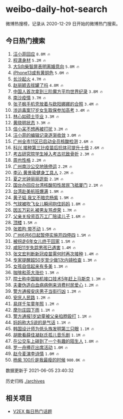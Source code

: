 # weibo-daily-hot-search

微博热搜榜，记录从 2020-12-29 日开始的微博热门搜索。

## 今日热门搜索

<!-- BEGIN -->

1. [汪小菲回应](https://s.weibo.com/weibo?q=%23%E6%B1%AA%E5%B0%8F%E8%8F%B2%E5%9B%9E%E5%BA%94%23&Refer=top) `8.0M 🔥`
1. [程潇身材](https://s.weibo.com/weibo?q=%23%E7%A8%8B%E6%BD%87%E8%BA%AB%E6%9D%90%23&Refer=top) `5.2M 🔥`
1. [大S向柴智屏表明离婚意向](https://s.weibo.com/weibo?q=%23%E5%A4%A7S%E5%90%91%E6%9F%B4%E6%99%BA%E5%B1%8F%E8%A1%A8%E6%98%8E%E7%A6%BB%E5%A9%9A%E6%84%8F%E5%90%91%23&Refer=top) `5.0M 🔥`
1. [iPhone13或有黄铜色](https://s.weibo.com/weibo?q=%23iPhone13%E6%88%96%E6%9C%89%E9%BB%84%E9%93%9C%E8%89%B2%23&Refer=top) `5.0M 🔥`
1. [长沙起火](https://s.weibo.com/weibo?q=%23%E9%95%BF%E6%B2%99%E8%B5%B7%E7%81%AB%23&Refer=top) `4.7M 🔥`
1. [赵丽颖去拔罐了吗](https://s.weibo.com/weibo?q=%23%E8%B5%B5%E4%B8%BD%E9%A2%96%E5%8E%BB%E6%8B%94%E7%BD%90%E4%BA%86%E5%90%97%23&Refer=top) `4.0M 🔥`
1. [中国人首次拿到三阶魔方平均世界纪录](https://s.weibo.com/weibo?q=%23%E4%B8%AD%E5%9B%BD%E4%BA%BA%E9%A6%96%E6%AC%A1%E6%8B%BF%E5%88%B0%E4%B8%89%E9%98%B6%E9%AD%94%E6%96%B9%E5%B9%B3%E5%9D%87%E4%B8%96%E7%95%8C%E7%BA%AA%E5%BD%95%23&Refer=top) `3.8M 🔥`
1. [南沙疫情](https://s.weibo.com/weibo?q=%23%E5%8D%97%E6%B2%99%E7%96%AB%E6%83%85%23&Refer=top) `3.7M 🔥`
1. [张子枫手机壳放着与欧阳娜娜的合照](https://s.weibo.com/weibo?q=%23%E5%BC%A0%E5%AD%90%E6%9E%AB%E6%89%8B%E6%9C%BA%E5%A3%B3%E6%94%BE%E7%9D%80%E4%B8%8E%E6%AC%A7%E9%98%B3%E5%A8%9C%E5%A8%9C%E7%9A%84%E5%90%88%E7%85%A7%23&Refer=top) `3.4M 🔥`
1. [涉运毒案17岁女生取保参加高考](https://s.weibo.com/weibo?q=%23%E6%B6%89%E8%BF%90%E6%AF%92%E6%A1%8817%E5%B2%81%E5%A5%B3%E7%94%9F%E5%8F%96%E4%BF%9D%E5%8F%82%E5%8A%A0%E9%AB%98%E8%80%83%23&Refer=top) `3.4M 🔥`
1. [林心如硕士毕业](https://s.weibo.com/weibo?q=%23%E6%9E%97%E5%BF%83%E5%A6%82%E7%A1%95%E5%A3%AB%E6%AF%95%E4%B8%9A%23&Refer=top) `3.3M 🔥`
1. [黄晓明状态](https://s.weibo.com/weibo?q=%23%E9%BB%84%E6%99%93%E6%98%8E%E7%8A%B6%E6%80%81%23&Refer=top) `3.3M 🔥`
1. [信小呆不想再被打扰](https://s.weibo.com/weibo?q=%23%E4%BF%A1%E5%B0%8F%E5%91%86%E4%B8%8D%E6%83%B3%E5%86%8D%E8%A2%AB%E6%89%93%E6%89%B0%23&Refer=top) `3.2M 🔥`
1. [汪小菲的编辑记录逐渐收敛](https://s.weibo.com/weibo?q=%23%E6%B1%AA%E5%B0%8F%E8%8F%B2%E7%9A%84%E7%BC%96%E8%BE%91%E8%AE%B0%E5%BD%95%E9%80%90%E6%B8%90%E6%94%B6%E6%95%9B%23&Refer=top) `3.0M 🔥`
1. [广州全市11区已启动全员核酸检测](https://s.weibo.com/weibo?q=%23%E5%B9%BF%E5%B7%9E%E5%85%A8%E5%B8%8211%E5%8C%BA%E5%B7%B2%E5%90%AF%E5%8A%A8%E5%85%A8%E5%91%98%E6%A0%B8%E9%85%B8%E6%A3%80%E6%B5%8B%23&Refer=top) `2.6M 🔥`
1. [科兴 接种第三针疫苗后抗体可提升十倍](https://s.weibo.com/weibo?q=%E7%A7%91%E5%85%B4%20%E6%8E%A5%E7%A7%8D%E7%AC%AC%E4%B8%89%E9%92%88%E7%96%AB%E8%8B%97%E5%90%8E%E6%8A%97%E4%BD%93%E5%8F%AF%E6%8F%90%E5%8D%87%E5%8D%81%E5%80%8D&Refer=top) `2.6M 🔥`
1. [考古研究院学生掉入考古坑致骨折](https://s.weibo.com/weibo?q=%23%E8%80%83%E5%8F%A4%E7%A0%94%E7%A9%B6%E9%99%A2%E5%AD%A6%E7%94%9F%E6%8E%89%E5%85%A5%E8%80%83%E5%8F%A4%E5%9D%91%E8%87%B4%E9%AA%A8%E6%8A%98%23&Refer=top) `2.3M 🔥`
1. [周也性格](https://s.weibo.com/weibo?q=%23%E5%91%A8%E4%B9%9F%E6%80%A7%E6%A0%BC%23&Refer=top) `2.2M 🔥`
1. [广州南沙公交地铁停运](https://s.weibo.com/weibo?q=%23%E5%B9%BF%E5%B7%9E%E5%8D%97%E6%B2%99%E5%85%AC%E4%BA%A4%E5%9C%B0%E9%93%81%E5%81%9C%E8%BF%90%23&Refer=top) `2.2M 🔥`
1. [李沁 黄景瑜健身工具人](https://s.weibo.com/weibo?q=%E6%9D%8E%E6%B2%81%20%E9%BB%84%E6%99%AF%E7%91%9C%E5%81%A5%E8%BA%AB%E5%B7%A5%E5%85%B7%E4%BA%BA&Refer=top) `2.2M 🔥`
1. [夏之光钟丽丽逛街](https://s.weibo.com/weibo?q=%23%E5%A4%8F%E4%B9%8B%E5%85%89%E9%92%9F%E4%B8%BD%E4%B8%BD%E9%80%9B%E8%A1%97%23&Refer=top) `2.1M 🔥`
1. [国台办回应台湾核酸阳性居民飞抵厦门](https://s.weibo.com/weibo?q=%23%E5%9B%BD%E5%8F%B0%E5%8A%9E%E5%9B%9E%E5%BA%94%E5%8F%B0%E6%B9%BE%E6%A0%B8%E9%85%B8%E9%98%B3%E6%80%A7%E5%B1%85%E6%B0%91%E9%A3%9E%E6%8A%B5%E5%8E%A6%E9%97%A8%23&Refer=top) `2.1M 🔥`
1. [台湾赴美航班爆满](https://s.weibo.com/weibo?q=%23%E5%8F%B0%E6%B9%BE%E8%B5%B4%E7%BE%8E%E8%88%AA%E7%8F%AD%E7%88%86%E6%BB%A1%23&Refer=top) `1.9M 🔥`
1. [黄子韬 我又不暗恋杨紫](https://s.weibo.com/weibo?q=%23%E9%BB%84%E5%AD%90%E9%9F%AC%20%E6%88%91%E5%8F%88%E4%B8%8D%E6%9A%97%E6%81%8B%E6%9D%A8%E7%B4%AB%23&Refer=top) `1.9M 🔥`
1. [气球被吹飞女儿瞬间抱住妈妈](https://s.weibo.com/weibo?q=%23%E6%B0%94%E7%90%83%E8%A2%AB%E5%90%B9%E9%A3%9E%E5%A5%B3%E5%84%BF%E7%9E%AC%E9%97%B4%E6%8A%B1%E4%BD%8F%E5%A6%88%E5%A6%88%23&Refer=top) `1.8M 🔥`
1. [因五万彩礼被男友骂虚荣](https://s.weibo.com/weibo?q=%23%E5%9B%A0%E4%BA%94%E4%B8%87%E5%BD%A9%E7%A4%BC%E8%A2%AB%E7%94%B7%E5%8F%8B%E9%AA%82%E8%99%9A%E8%8D%A3%23&Refer=top) `1.7M 🔥`
1. [父亲关投资百万工厂陪读儿子](https://s.weibo.com/weibo?q=%23%E7%88%B6%E4%BA%B2%E5%85%B3%E6%8A%95%E8%B5%84%E7%99%BE%E4%B8%87%E5%B7%A5%E5%8E%82%E9%99%AA%E8%AF%BB%E5%84%BF%E5%AD%90%23&Refer=top) `1.6M 🔥`
1. [顶楼](https://s.weibo.com/weibo?q=%E9%A1%B6%E6%A5%BC&Refer=top) `1.5M 🔥`
1. [张若昀 带不动](https://s.weibo.com/weibo?q=%E5%BC%A0%E8%8B%A5%E6%98%80%20%E5%B8%A6%E4%B8%8D%E5%8A%A8&Refer=top) `1.5M 🔥`
1. [广州6月6日起暂停实施开四停四](https://s.weibo.com/weibo?q=%23%E5%B9%BF%E5%B7%9E6%E6%9C%886%E6%97%A5%E8%B5%B7%E6%9A%82%E5%81%9C%E5%AE%9E%E6%96%BD%E5%BC%80%E5%9B%9B%E5%81%9C%E5%9B%9B%23&Refer=top) `1.5M 🔥`
1. [被拐走6年女儿终于回家](https://s.weibo.com/weibo?q=%23%E8%A2%AB%E6%8B%90%E8%B5%B06%E5%B9%B4%E5%A5%B3%E5%84%BF%E7%BB%88%E4%BA%8E%E5%9B%9E%E5%AE%B6%23&Refer=top) `1.5M 🔥`
1. [咸阳11岁失踪男孩已遇害](https://s.weibo.com/weibo?q=%23%E5%92%B8%E9%98%B311%E5%B2%81%E5%A4%B1%E8%B8%AA%E7%94%B7%E5%AD%A9%E5%B7%B2%E9%81%87%E5%AE%B3%23&Refer=top) `1.4M 🔥`
1. [张文宏判断新冠疫苗需何时再次接种](https://s.weibo.com/weibo?q=%23%E5%BC%A0%E6%96%87%E5%AE%8F%E5%88%A4%E6%96%AD%E6%96%B0%E5%86%A0%E7%96%AB%E8%8B%97%E9%9C%80%E4%BD%95%E6%97%B6%E5%86%8D%E6%AC%A1%E6%8E%A5%E7%A7%8D%23&Refer=top) `1.4M 🔥`
1. [专家提醒超50岁至少做1次内镜检查](https://s.weibo.com/weibo?q=%23%E4%B8%93%E5%AE%B6%E6%8F%90%E9%86%92%E8%B6%8550%E5%B2%81%E8%87%B3%E5%B0%91%E5%81%9A1%E6%AC%A1%E5%86%85%E9%95%9C%E6%A3%80%E6%9F%A5%23&Refer=top) `1.3M 🔥`
1. [女孩自信起来有多美](https://s.weibo.com/weibo?q=%23%E5%A5%B3%E5%AD%A9%E8%87%AA%E4%BF%A1%E8%B5%B7%E6%9D%A5%E6%9C%89%E5%A4%9A%E7%BE%8E%23&Refer=top) `1.3M 🔥`
1. [咖啡和茶大涨价](https://s.weibo.com/weibo?q=%23%E5%92%96%E5%95%A1%E5%92%8C%E8%8C%B6%E5%A4%A7%E6%B6%A8%E4%BB%B7%23&Refer=top) `1.3M 🔥`
1. [院士称中国脑机接口技术5年赶上马斯克](https://s.weibo.com/weibo?q=%23%E9%99%A2%E5%A3%AB%E7%A7%B0%E4%B8%AD%E5%9B%BD%E8%84%91%E6%9C%BA%E6%8E%A5%E5%8F%A3%E6%8A%80%E6%9C%AF5%E5%B9%B4%E8%B5%B6%E4%B8%8A%E9%A9%AC%E6%96%AF%E5%85%8B%23&Refer=top) `1.3M 🔥`
1. [夫妻伪造白血病病例来消费村民爱心](https://s.weibo.com/weibo?q=%23%E5%A4%AB%E5%A6%BB%E4%BC%AA%E9%80%A0%E7%99%BD%E8%A1%80%E7%97%85%E7%97%85%E4%BE%8B%E6%9D%A5%E6%B6%88%E8%B4%B9%E6%9D%91%E6%B0%91%E7%88%B1%E5%BF%83%23&Refer=top) `1.2M 🔥`
1. [警方通报安庆男子当街行凶](https://s.weibo.com/weibo?q=%23%E8%AD%A6%E6%96%B9%E9%80%9A%E6%8A%A5%E5%AE%89%E5%BA%86%E7%94%B7%E5%AD%90%E5%BD%93%E8%A1%97%E8%A1%8C%E5%87%B6%23&Refer=top) `1.2M 🔥`
1. [安庆人民路](https://s.weibo.com/weibo?q=%E5%AE%89%E5%BA%86%E4%BA%BA%E6%B0%91%E8%B7%AF&Refer=top) `1.2M 🔥`
1. [易烊千玺童年照](https://s.weibo.com/weibo?q=%23%E6%98%93%E7%83%8A%E5%8D%83%E7%8E%BA%E7%AB%A5%E5%B9%B4%E7%85%A7%23&Refer=top) `1.2M 🔥`
1. [摩尔庄园下雨](https://s.weibo.com/weibo?q=%E6%91%A9%E5%B0%94%E5%BA%84%E5%9B%AD%E4%B8%8B%E9%9B%A8&Refer=top) `1.1M 🔥`
1. [警方通报1岁幼童被父亲掐脖殴打](https://s.weibo.com/weibo?q=%23%E8%AD%A6%E6%96%B9%E9%80%9A%E6%8A%A51%E5%B2%81%E5%B9%BC%E7%AB%A5%E8%A2%AB%E7%88%B6%E4%BA%B2%E6%8E%90%E8%84%96%E6%AE%B4%E6%89%93%23&Refer=top) `1.1M 🔥`
1. [妈妈称大S说的是气话](https://s.weibo.com/weibo?q=%E5%A6%88%E5%A6%88%E7%A7%B0%E5%A4%A7S%E8%AF%B4%E7%9A%84%E6%98%AF%E6%B0%94%E8%AF%9D&Refer=top) `1.1M 🔥`
1. [韩国设计师为低头族发明第三只眼](https://s.weibo.com/weibo?q=%23%E9%9F%A9%E5%9B%BD%E8%AE%BE%E8%AE%A1%E5%B8%88%E4%B8%BA%E4%BD%8E%E5%A4%B4%E6%97%8F%E5%8F%91%E6%98%8E%E7%AC%AC%E4%B8%89%E5%8F%AA%E7%9C%BC%23&Refer=top) `1.1M 🔥`
1. [胡歌看薛佳凝赵氏孤儿音乐剧](https://s.weibo.com/weibo?q=%23%E8%83%A1%E6%AD%8C%E7%9C%8B%E8%96%9B%E4%BD%B3%E5%87%9D%E8%B5%B5%E6%B0%8F%E5%AD%A4%E5%84%BF%E9%9F%B3%E4%B9%90%E5%89%A7%23&Refer=top) `1.1M 🔥`
1. [在公交车上碰到了一个有趣的陌生人](https://s.weibo.com/weibo?q=%E5%9C%A8%E5%85%AC%E4%BA%A4%E8%BD%A6%E4%B8%8A%E7%A2%B0%E5%88%B0%E4%BA%86%E4%B8%80%E4%B8%AA%E6%9C%89%E8%B6%A3%E7%9A%84%E9%99%8C%E7%94%9F%E4%BA%BA&Refer=top) `1.0M 🔥`
1. [罗一舟捧花出席活动](https://s.weibo.com/weibo?q=%23%E7%BD%97%E4%B8%80%E8%88%9F%E6%8D%A7%E8%8A%B1%E5%87%BA%E5%B8%AD%E6%B4%BB%E5%8A%A8%23&Refer=top) `1.0M 🔥`
1. [赵今麦演李诗情](https://s.weibo.com/weibo?q=%23%E8%B5%B5%E4%BB%8A%E9%BA%A6%E6%BC%94%E6%9D%8E%E8%AF%97%E6%83%85%23&Refer=top) `1.0M 🔥`
1. [杨紫 100斤是我最瘦的时候](https://s.weibo.com/weibo?q=%23%E6%9D%A8%E7%B4%AB%20100%E6%96%A4%E6%98%AF%E6%88%91%E6%9C%80%E7%98%A6%E7%9A%84%E6%97%B6%E5%80%99%23&Refer=top) `980.0K 🔥`

数据更新于 2021-06-05 23:40:32

<!-- END -->

历史归档 [./archives](./archives)

## 相关项目

- [V2EX 每日热门话题](https://github.com/boojack/v2ex-daily-hot-topic)
